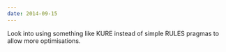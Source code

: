 ```yaml
---
date: 2014-09-15
---
```


Look into using something like KURE instead of simple RULES pragmas to allow more optimisations.
